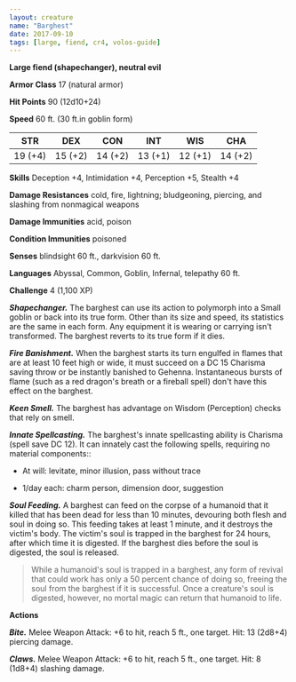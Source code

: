 ```yaml
---
layout: creature
name: "Barghest"
date: 2017-09-10
tags: [large, fiend, cr4, volos-guide]
---
```


**Large fiend (shapechanger), neutral evil**

**Armor Class** 17 (natural armor)

**Hit Points** 90 (12d10+24)

**Speed** 60 ft. (30 ft.in goblin form)

|   STR   |   DEX   |   CON   |   INT   |   WIS   |   CHA   |
|:-----:|:-----:|:-----:|:-----:|:-----:|:-----:|
| 19 (+4) | 15 (+2) | 14 (+2) | 13 (+1) | 12 (+1) | 14 (+2) |

**Skills** Deception +4, Intimidation +4, Perception +5, Stealth +4

**Damage Resistances** cold, fire, lightning; bludgeoning, piercing, and slashing from nonmagical weapons

**Damage Immunities** acid, poison

**Condition Immunities** poisoned

**Senses** blindsight 60 ft., darkvision 60 ft.

**Languages** Abyssal, Common, Goblin, Infernal, telepathy 60 ft.

**Challenge** 4 (1,100 XP)

***Shapechanger.*** The barghest can use its action to polymorph into a Small goblin or back into its true form. Other than its size and speed, its statistics are the same in each form. Any equipment it is wearing or carrying isn't transformed. The barghest reverts to its true form if it dies.

***Fire Banishment.*** When the barghest starts its turn engulfed in flames that are at least 10 feet high or wide, it must succeed on a DC 15 Charisma saving throw or be instantly banished to Gehenna. Instantaneous bursts of flame (such as a red dragon's breath or a fireball spell) don't have this effect on the barghest.

***Keen Smell.*** The barghest has advantage on Wisdom (Perception) checks that rely on smell.

***Innate Spellcasting.*** The barghest's innate spellcasting ability is Charisma (spell save DC 12). It can innately cast the following spells, requiring no material components::

* At will: levitate, minor illusion, pass without trace

* 1/day each: charm person, dimension door, suggestion

***Soul Feeding.*** A barghest can feed on the corpse of a humanoid that it killed that has been dead for less than 10 minutes, devouring both flesh and soul in doing so. This feeding takes at least 1 minute, and it destroys the victim's body. The victim's soul is trapped in the barghest for 24 hours, after which time it is digested. If the barghest dies before the soul is digested, the soul is released.

>While a humanoid's soul is trapped in a barghest, any form of revival that could work has only a 50 percent chance of doing so, freeing the soul from the barghest if it is successful. Once a creature's soul is digested, however, no mortal magic can return that humanoid to life.

**Actions**

***Bite.*** Melee Weapon Attack: +6 to hit, reach 5 ft., one target. Hit: 13 (2d8+4) piercing damage.

***Claws.*** Melee Weapon Attack: +6 to hit, reach 5 ft., one target. Hit: 8 (1d8+4) slashing damage.


